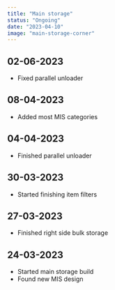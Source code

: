 ```yaml
---
title: "Main storage"
status: "Ongoing"
date: "2023-04-10"
image: "main-storage-corner"
---
```


## 02-06-2023
- Fixed parallel unloader

## 08-04-2023
- Added most MIS categories

## 04-04-2023
- Finished parallel unloader

## 30-03-2023
- Started finishing item filters

## 27-03-2023
- Finished right side bulk storage

## 24-03-2023
- Started main storage build
- Found new MIS design